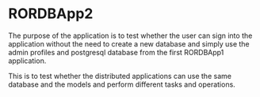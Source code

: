 # RORDBApp2 

The purpose of the application is to test whether the user can sign into the application without the need to create 
a new database and simply use the admin profiles and postgresql database from the first RORDBApp1 application. 

This is to test whether the distributed applications can use the same database and the models and perform different 
tasks and operations. 

